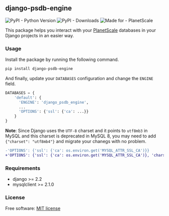 ## django-psdb-engine

![PyPI - Python Version](https://img.shields.io/pypi/pyversions/django-psdb-engine) ![PyPI - Downloads](https://img.shields.io/pypi/dm/django-psdb-engine) ![Made for - PlanetScale](https://img.shields.io/badge/made%20for-PlanetScale-black?style=flat&logo=planetscale)

This package helps you interact with your [PlanetScale](https://planetscale.com) databases in your Django projects in an easier way.

### Usage

Install the package by running the following command.

```sh
pip install django-psdb-engine
```

And finally, update your `DATABASES` configuration and change the `ENGINE` field.

```python
DATABASES = {
    'default': {
      'ENGINE': 'django_psdb_engine',
      ...
      'OPTIONS': {'ssl': {'ca': ...}}
    }
}
```

**Note**: Since Django uses the `UTF-8` charset and it points to `utf8mb3` in MySQL and this charset is deprecated in MySQL 8, you may need to add `{"charset": "utf8mb4"}` and migrate your chanegs with no problem.

```diff
-'OPTIONS': {'ssl': {'ca': os.environ.get('MYSQL_ATTR_SSL_CA')}}
+'OPTIONS': {'ssl': {'ca': os.environ.get('MYSQL_ATTR_SSL_CA')}, 'charset': 'utf8mb4'}
```

### Requirements
- django >= 2.2
- mysqlclient >= 2.1.0

### License
Free software: [MIT license](LICENSE)